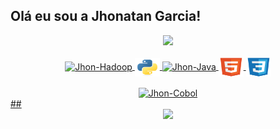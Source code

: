 ## Olá eu sou a Jhonatan Garcia!
<div align="center">
  <a href="https://github.com/jhonatanmsg">
  <img height="180em" src="https://github-readme-stats.vercel.app/api?username=jhonatanmsg&show_icons=true&theme=dark&include_all_commits=true&count_private=true"/>
  
</div>
<div align="center" style="display: inline_block"><br>
  <img align="center" alt="Jhon-Hadoop" height="30" width="40" src="https://cdn.worldvectorlogo.com/logos/hadoop.svg">
  <img align="center" alt="Jhon-Python" height="30" width="40" src="https://raw.githubusercontent.com/devicons/devicon/master/icons/python/python-original.svg">
  <img align="center" alt="Jhon-Java" height="30" width="40" src="https://cdn.jsdelivr.net/gh/devicons/devicon/icons/java/java-original-wordmark.svg" />
  <img align="center" alt="Jhon-HTML" height="30" width="40" src="https://raw.githubusercontent.com/devicons/devicon/master/icons/html5/html5-original.svg">
  <img align="center" alt="Jhon-CSS" height="30" width="40" src="https://raw.githubusercontent.com/devicons/devicon/master/icons/css3/css3-original.svg">
</div>
  
</div align="center">
<div align="center" style="display: inline_block"><br>
  <img align="center" alt="Jhon-Cobol" height="600" width="500" src="https://pbs.twimg.com/media/EZWsqVCXYAMIz-_?format=jpg&name=large">
</div>
  ##
 
<div align="center"> 
  <a href="https://www.linkedin.com/in/jhonatan-sidor-garcia-158051169" target="_blank"><img src="https://img.shields.io/badge/-LinkedIn-%230077B5?style=for-the-badge&logo=linkedin&logoColor=white" target="_blank"></a> 
</div>
